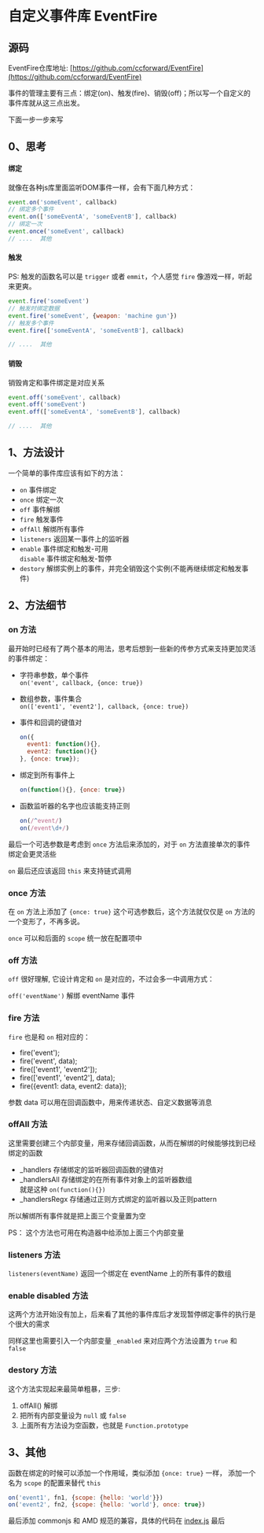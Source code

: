 # 自定义事件库 EventFire

## 源码
EventFire仓库地址: [https://github.com/ccforward/EventFire](https://github.com/ccforward/EventFire)


事件的管理主要有三点：绑定(on)、触发(fire)、销毁(off)；所以写一个自定义的事件库就从这三点出发。

下面一步一步来写

## 0、思考

#### 绑定
就像在各种js库里面监听DOM事件一样，会有下面几种方式：

```js
event.on('someEvent', callback)
// 绑定多个事件
event.on(['someEventA', 'someEventB'], callback)
// 绑定一次
event.once('someEvent', callback)
// ....  其他
```

#### 触发

PS: 触发的函数名可以是 `trigger` 或者 `emmit`，个人感觉 `fire` 像游戏一样，听起来更爽。

```js
event.fire('someEvent')
// 触发时绑定数据
event.fire('someEvent', {weapon: 'machine gun'})
// 触发多个事件
event.fire(['someEventA', 'someEventB'], callback)

// ....  其他
```


#### 销毁

销毁肯定和事件绑定是对应关系

```js
event.off('someEvent', callback)
event.off('someEvent')
event.off(['someEventA', 'someEventB'], callback)

// ....  其他
```

## 1、方法设计

一个简单的事件库应该有如下的方法：

* `on` 事件绑定
* `once` 绑定一次
* `off` 事件解绑
* `fire` 触发事件
* `offAll` 解绑所有事件
* `listeners` 返回某一事件上的监听器
* `enable` 事件绑定和触发-可用  
  `disable` 事件绑定和触发-暂停
* `destory` 解绑实例上的事件，并完全销毁这个实例(不能再继续绑定和触发事件)

## 2、方法细节

### on 方法

最开始时已经有了两个基本的用法，思考后想到一些新的传参方式来支持更加灵活的事件绑定：

* 字符串参数，单个事件  
  `on('event', callback, {once: true})`
* 数组参数，事件集合  
  `on(['event1', 'event2'], callback, {once: true})`
* 事件和回调的键值对

  ```js
  on({
    event1: function(){},
    event2: function(){}
  }, {once: true});
  ```
* 绑定到所有事件上  
  
  ```js
  on(function(){}, {once: true})
  ```
* 函数监听器的名字也应该能支持正则
 
  ```js
  on(/^event/)
  on(/event\d+/)
  ```

最后一个可选参数是考虑到 `once` 方法后来添加的，对于 `on` 方法直接单次的事件绑定会更灵活些

`on` 最后还应该返回 `this` 来支持链式调用


### once 方法

在 `on` 方法上添加了 `{once: true}` 这个可选参数后，这个方法就仅仅是 `on` 方法的一个变形了，不再多说。

`once` 可以和后面的 `scope` 统一放在配置项中

### off 方法

`off` 很好理解, 它设计肯定和 `on` 是对应的，不过会多一中调用方式：

`off('eventName')` 解绑 eventName 事件

### fire 方法

`fire` 也是和 `on` 相对应的：

* fire('event');
* fire('event', data);
* fire(['event1', 'event2']);
* fire(['event1', 'event2'], data);
* fire({event1: data, event2: data});

参数 data 可以用在回调函数中，用来传递状态、自定义数据等消息

### offAll 方法

这里需要创建三个内部变量，用来存储回调函数，从而在解绑的时候能够找到已经绑定的函数

  * _handlers  存储绑定的监听器回调函数的键值对
  * _handlersAll  存储绑定的在所有事件对象上的监听器数组  
    就是这种 `on(function(){})`
  * _handlersRegx 存储通过正则方式绑定的监听器以及正则pattern

所以解绑所有事件就是把上面三个变量置为空

PS： 这个方法也可用在构造器中给添加上面三个内部变量

### listeners 方法

`listeners(eventName)` 返回一个绑定在 eventName 上的所有事件的数组

### enable disabled 方法

这两个方法开始没有加上，后来看了其他的事件库后才发现暂停绑定事件的执行是个很大的需求

同样这里也需要引入一个内部变量 `_enabled` 来对应两个方法设置为 `true`  和 `false`


### destory 方法

这个方法实现起来最简单粗暴，三步:

  1. offAll() 解绑
  2. 把所有内部变量设为 `null` 或 `false`
  3. 上面所有方法设为空函数，也就是 `Function.prototype`

## 3、其他

函数在绑定的时候可以添加一个作用域，类似添加 `{once: true}` 一样， 添加一个名为 `scope` 的配置来替代 `this`

```js
on('event1', fn1, {scope: {hello: 'world'}})
on('event2', fn2, {scope: {hello: 'world'}, once: true})
```

最后添加 commonjs 和 AMD 规范的兼容，具体的代码在 [index.js](https://github.com/ccforward/EventFire/blob/master/index.js) 最后




